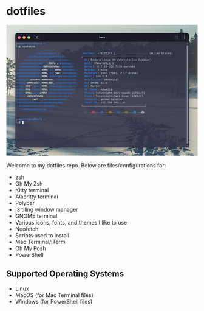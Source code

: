 # dotfiles

![Screenshot of my terminal](https://github.com/lmohesky/dotfiles/blob/main/screenshots/terminal-1.jpg)

Welcome to my dotfiles repo. Below are files/configurations for:

- zsh
- Oh My Zsh
- Kitty terminal
- Alacritty terminal
- Polybar
- i3 tiling window manager
- GNOME terminal
- Various icons, fonts, and themes I like to use
- Neofetch
- Scripts used to install
- Mac Terminal/iTerm
- Oh My Posh
- PowerShell

## Supported Operating Systems
* Linux
* MacOS (for Mac Terminal files)
* Windows (for PowerShell files)
